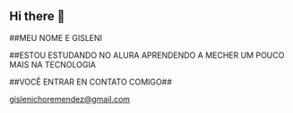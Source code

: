 ## Hi there 👋

##MEU NOME E GISLENI

##ESTOU ESTUDANDO NO ALURA APRENDENDO A MECHER UM POUCO MAIS NA TECNOLOGIA

##VOCÊ ENTRAR EN CONTATO COMIGO##

gislenichoremendez@gmail.com
